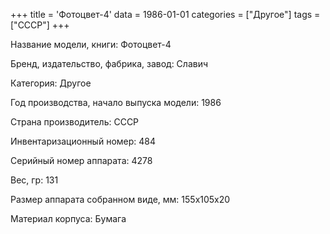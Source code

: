 +++
title = 'Фотоцвет-4'
data = 1986-01-01
categories = ["Другое"]
tags = ["СССР"]
+++

Название модели, книги: Фотоцвет-4

Бренд, издательство, фабрика, завод: Славич

Категория: Другое

Год производства, начало выпуска модели: 1986

Страна производитель: СССР

Инвентаризационный номер: 484

Серийный номер аппарата: 4278

Вес, гр: 131

Размер аппарата  собранном виде, мм: 155х105х20

Материал корпуса: Бумага

